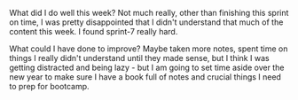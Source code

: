 What did I do well this week?
Not much really, other than finishing this sprint on time, I was pretty disappointed that I didn't understand that much of the content this week. I found sprint-7 really hard.



What could I have done to improve?
Maybe taken more notes, spent time on things I really didn't understand until they made sense, but I think I was getting distracted and being lazy - but I am going to set time aside over the new year to make sure I have a book full of notes and crucial things I need to prep for bootcamp.
